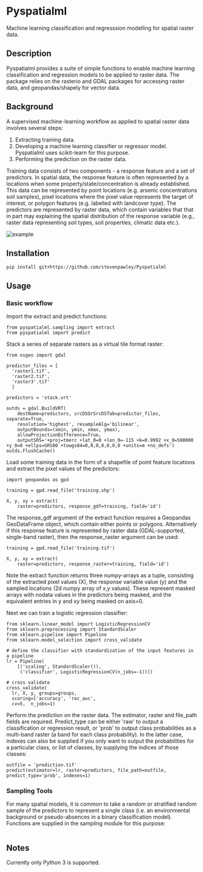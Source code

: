 # Pyspatialml
Machine learning classification and regresssion modelling for spatial raster data.

## Description
Pyspatialml provides a suite of simple functions to enable machine learning classification and regression models to be applied to raster data. The package relies on the rasterio and GDAL packages for accessing raster data, and geopandas/shapely for vector data.

## Background

A supervised machine-learning workflow as applied to spatial raster data involves several steps:
1. Extracting training data.
2. Developing a machine learning classifier or regressor model. Pyspatialml uses scikit-learn for this purpose.
3. Performing the prediction on the raster data.

Training data consists of two components - a response feature and a set of predictors. In spatial data, the response feature is often represented by a locations when some property/state/concentration is already established. This data can be represented by point locations (e.g. arsenic concentrations soil samples), pixel locations where the pixel value represents the target of interest, or polygon features (e.g. labelled with landcover type). The predictors are represented by raster data, which contain variables that that in part may explaining the spatial distribution of the response variable (e.g., raster data representing soil types, soil properties, climatic data etc.).

![example](https://github.com/stevenpawley/Pyspatialml/blob/master/img/Pyspatialml_training.svg)

## Installation
```
pip install git+https://github.com/stevenpawley/Pyspatialml
```

## Usage

### Basic workflow

Import the extract and predict functions:
```
from pyspatialml.sampling import extract
from pyspatialml import predict
```

Stack a series of separate rasters as a virtual tile format raster:
```
from osgeo import gdal

predictor_files = [
  'raster1.tif',
  'raster2.tif',
  'raster3'.tif'
  ]

predictors = 'stack.vrt'

outds = gdal.BuildVRT(
    destName=predictors, srcDSOrSrcDSTab=predictor_files, separate=True,
    resolution='highest', resampleAlg='bilinear',
    outputBounds=(xmin, ymin, xmax, ymax),
    allowProjectionDifference=True,
    outputSRS='+proj=tmerc +lat_0=0 +lon_0=-115 +k=0.9992 +x_0=500000 +y_0=0 +ellps=GRS80 +towgs84=0,0,0,0,0,0,0 +units=m +no_defs')
outds.FlushCache()
```

Load some training data in the form of a shapefile of point feature locations and extract the pixel values of the predictors:

```
import geopandas as gpd

training = gpd.read_file('training.shp')

X, y, xy = extract(
    raster=predictors, response_gdf=training, field='id')
```

The response_gdf argument of the extract function requires a Geopandas GeoDataFrame object, which contain either points or polygons. Alternatively if this response feature is represented by raster data (GDAL-supported, single-band raster), then the response_raster argument can be used:

```
training = gpd.read_file('training.tif')

X, y, xy = extract(
    raster=predictors, response_raster=training, field='id')
```

Note the extract function returns three numpy-arrays as a tuple, consisting of the extracted pixel values (X), the response variable value (y) and the sampled locations (2d numpy array of x,y values). These represent masked arrays with nodata values in the predictors being masked, and the equivalent entries in y and xy being masked on axis=0.

Next we can train a logistic regression classifier:

```
from sklearn.linear_model import LogisticRegressionCV
from sklearn.preprocessing import StandardScaler
from sklearn.pipeline import Pipeline
from sklearn.model_selection import cross_validate

# define the classifier with standardization of the input features in a pipeline
lr = Pipeline(
    [('scaling', StandardScaler()),
     ('classifier', LogisticRegressionCV(n_jobs=-1))])

# cross validate
cross_validate(
  lr, X, y, groups=groups,
  scoring=['accuracy', 'roc_auc',
  cv=5,  n_jobs=1)
```

Perform the prediction on the raster data. The estimator, raster and file_path fields are required. Predict_type can be either 'raw' to output a classification or regression result, or 'prob' to output class probabilities as a multi-band raster (a band for each class probability). In the latter case, indexes can also be supplied if you only want to output the probabilities for a particular class, or list of classes, by supplying the indices of those classes:

```
outfile = 'prediction.tif'
predict(estimator=lr, raster=predictors, file_path=outfile, predict_type='prob', indexes=1)
```

### Sampling Tools

For many spatial models, it is common to take a random or stratified random sample of the predictors to represent a single class (i.e. an environmental background or pseudo-absences in a binary classification model). Functions are supplied in the sampling module for this purpose:

```

```

## Notes

Currently only Python 3 is supported.
